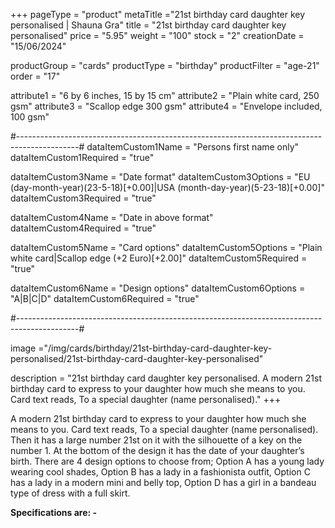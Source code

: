 +++
pageType = "product"
metaTitle ="21st birthday card daughter key personalised | Shauna Gra"
title = "21st birthday card daughter key personalised"
price = "5.95"
weight = "100"
stock = "2"
creationDate = "15/06/2024"

productGroup = "cards"
productType = "birthday"
productFilter = "age-21"
order = "17"

attribute1 = "6 by 6 inches, 15 by 15 cm" 
attribute2 = "Plain white card, 250 gsm"
attribute3 = "Scallop edge 300 gsm"
attribute4 = "Envelope included, 100 gsm"

#---------------------------------------------------------------------------------------------#
dataItemCustom1Name = "Persons first name only"
dataItemCustom1Required = "true"

dataItemCustom3Name = "Date format"
dataItemCustom3Options = "EU (day-month-year)(23-5-18)[+0.00]|USA (month-day-year)(5-23-18)[+0.00]"
dataItemCustom3Required = "true"

dataItemCustom4Name = "Date in above format"
dataItemCustom4Required = "true"

dataItemCustom5Name = "Card options"
dataItemCustom5Options = "Plain white card|Scallop edge (+2 Euro)[+2.00]"
dataItemCustom5Required = "true"

dataItemCustom6Name = "Design options"
dataItemCustom6Options = "A|B|C|D"
dataItemCustom6Required = "true"

#---------------------------------------------------------------------------------------------#

image ="/img/cards/birthday/21st-birthday-card-daughter-key-personalised/21st-birthday-card-daughter-key-personalised"

description = "21st birthday card daughter key personalised. A modern 21st birthday card to express to your daughter how much she means to you.  Card text reads, To a special daughter (name personalised)."
+++

A modern 21st birthday card to express to your daughter how much she means to you. Card text reads, To a special daughter (name personalised). Then it has a large number 21st on it with the silhouette of a key on the number 1. At the bottom of the design it has the date of your daughter’s birth. There are 4 design options to choose from; Option A has a young lady wearing cool shades, Option B has a lady in a fashionista outfit, Option C has a lady in a modern mini and belly top, Option D has a girl in a bandeau type of dress with a full skirt.

**Specifications are: -**
